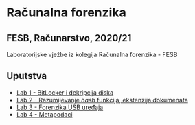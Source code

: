 # Računalna forenzika
## FESB, Računarstvo, 2020/21
Laboratorijske vježbe iz kolegija Računalna forenzika - FESB
## Uputstva
- [Lab 1 - BitLocker i dekripcija diska](Lab1/README.md)
- [Lab 2 - Razumijevanje *hash* funkcija, ekstenzija dokumenata](Lab2/README.md)
- [Lab 3 - Forenzika USB uređaja](Lab3/README.md)
- [Lab 4 - Metapodaci](Lab4/README.md)